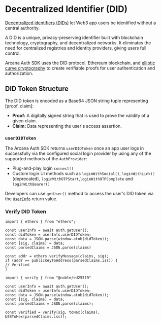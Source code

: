 # Decentralized Identifier (DID)

[Decentralized identifiers (DIDs)](https://www.w3.org/TR/did-core/) let Web3 app users be identified without a central authority.

A DID is a unique, privacy-preserving identifier built with blockchain technology, cryptography, and decentralized networks. It eliminates the need for centralized registries and identity providers, giving users full control.

Arcana Auth SDK uses the DID protocol, Ethereum blockchain, and [elliptic curve cryptography](https://en.wikipedia.org/wiki/Elliptic-curve_cryptography) to create verifiable proofs for user authentication and authorization.

## DID Token Structure

The DID token is encoded as a Base64 JSON string tuple representing \[proof, claim\]:

- **Proof:** A digitally signed string that is used to prove the validity of a given claim.
- **Claim:** Data representing the user's access assertion.

### `userDIDToken`

The Arcana Auth SDK returns `userDIDToken` once an app user logs in successfully via the configured social login provider by using any of the supported methods of the `AuthProvider`:

- Plug-and-play login `connect()`
- Custom login UI methods such as `loginWithSocial()`, `loginWithLink()` (deprecated), `loginWithOTPStart`,`loginWithOTPComplete` and `loginWithBearer()`

Developers can use `getUser()` method to access the user's DID token via the [`UserInfo`](https://authsdk-ref-guide.netlify.app/interfaces/userinfo) return value.

### Verify DID Token

```
import { ethers } from "ethers";

const userInfo = await auth.getUser();
const didToken = userInfo.userDIDToken;
const data = JSON.parse(window.atob(didToken));
const [sig, claims] = data;
const parsedClaims = JSON.parse(claims)

const addr = ethers.verifyMessage(claims, sig);
if (addr == publicKeyToAddress(parsedClaims.iss)) {
// Verified
}

```

```
import { verify } from "@noble/ed25519"

const userInfo = await auth.getUser();
const didToken = userInfo.userDIDToken;
const data = JSON.parse(window.atob(didToken));
const [sig, claims] = data;
const parsedClaims = JSON.parse(claims);

const verified = verify(sig, toHex(claims), b58ToHex(parsedClaims.iss));

```
